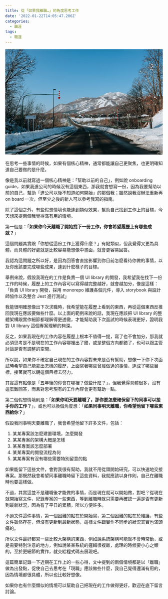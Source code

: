 ```yaml
---
title: 從「如果我離職…」的角度思考工作
date: '2022-01-22T14:05:47.206Z'
categories:
  - 職涯
tags:
  - 職涯
---
```


![](/img/think-as-if-i-quit-f384091ca2f6/0__7fXy3cJnNldm3R35.jpg)

在思考一些事情的時候，如果有個核心精神，通常都能讓自己更聚焦，也更明確知道自己要做的是什麼。

像是我以前就寫過一個核心精神是：「幫助以前的自己」，例如說 onboarding guide，如果我進公司的時候沒有這個東西，那我就會想寫一份，因為我要幫助以前的自己，幫助「進公司以後不知道如何開始」的那個我；雖然說我沒辦法重新再 on board 一次，但至少之後的新人可以參考我寫的指南。

除了這個之外，有些假想情境也能達到類似效果，幫助自己找到工作上的目標，今天想來提兩個我覺得滿有用的情境。

第一個是：「**如果你今天離職了開始找下一份工作，你會希望履歷上有哪些成就？**」

這個問題其實跟「你想從這份工作上獲得什麼？」有點類似，但我覺得又更為具體，而具體的好處就是比較容易能想像中畫面，就會更容易回答。

我認為這問題之所以好，是因為回答會直接影響到你目前怎麼看待你做的事情，以及你應該要完成哪些成果，達到什麼樣子的目標。

舉例來說，假設我現在的工作是負責一個 UI library 的開發，我希望我在找下一份工作的時候，履歷上的工作內容可以寫得越完整越好，就會越加分，像是這樣：「負責 UI library 開發，採用 monorepo 維護各個元件，導入 storybook 與設計師協作以及整合 Jest 進行測試」

我能很明確想像出下次求職時，我希望能在履歷上看到的東西，再從這個東西反推回我現在應該要做些什麼。以上面的範例來說的話，我現在應該把 UI library 的整體架構跟實作細節都理解得更透徹，才能幫助我下次面試的時候表現更好，證明我對 UI library 這個專案理解的夠深。

反之，如果我現在的工作內容在履歷上根本不值得一提，寫了也不會加分，那我就必須思考是不是現在的工作內容哪裡出了錯，或是整個方向都錯了，也可以跟主管討論是否有調整的空間。

所以說，如果你不確定自己現在的工作內容對未來是否有幫助，想像一下你下次面試時希望自己能拿出怎樣的履歷，上面寫著哪些曾經做過的事情，達成了哪些目標，接著就可以朝這個目標去努力。

其實這有點像是「五年後的你會在哪裡？做些什麼？」，但我覺得具體很多，沒有這麼難回答，而且對思考現有的工作內容會更有幫助一點。

第二個假想情境則是：「**如果你明天要離職了，那你要怎麼確保留下的同事可以接手你的工作？**」，或也可以換個角度想：「**如果同事明天離職，你希望他留下哪些東西給你？**」

假設我同事明天要離職了，我會希望他留下許多文件，包括：

1.  某某專案該怎麼建置環境，怎麼開發
2.  某某專案的架構大概是怎樣
3.  某某專案該怎麼部署
4.  某某專案的開發流程為何
5.  某某專案有沒有哪些需要特別留意的點

如果能留下這些文件，會對我很有幫助，我就不用從頭開始研究，可以快速地交接專案。那既然我會希望同事離職時留下這些資料，我就應該以身作則，自己在離職時也要這樣做。

不過，其實這並不是離職後才能做的事情，而是現在就可以開始做，對吧？從現在就開始寫文件，紀錄專案的一些東西，等到離職時就只需要再確認一遍是否有更新到最新狀況，因為有了平日的累積，所以方便許多。

不過文件這件事情，第一個困難的點在於開始寫，第二個困難的點在於維護，有些文件雖然存在，但沒有更新到最新狀態，這樣文件跟實作不同步的狀況其實也滿頭痛的。

所以文件最好都寫一些比較大架構的東西，例如說系統架構可能就不會時常動，或是需要特別注意的地方，例如說某某系統的邏輯很複雜，處理的時候要小心之類的，至於更細節的實作，就交給程式碼去展現吧。

這篇簡單記錄一下近期在工作上的一些心得，文中提到的兩個情境都是以「離職」做為出發點，促使自己去思考在「現職」應該做些什麼，我自己覺得還滿有用的，因為情境都很具體，所以也比較好想像。

如果你也有什麼類似的情境可以幫助自己把現在的工作做得更好，歡迎在底下留言討論。